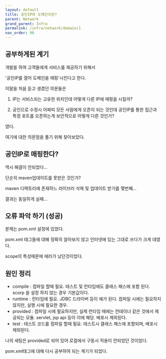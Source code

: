 ```yaml
---
layout: default
title: 공인IP와 도메인이란?
parent: Network
grand_parent: Infra
permalink: /infra/network/domain/1
nav_order: 98
---
```



## 공부하게된 계기

개발을 하여 고객들에게 서비스를 제공하기 위해서

'공인IP를 열어 도메인을 매핑'시킨다고 한다.

이말을 처음 듣고 생겼던 의문들은

1) IP는 서비스되는 고유한 위치인데 어떻게 다른 IP에 매핑을 시킬까?

2) 공인으로 수정시 어짜피 모든 사람에게 오픈이 되는 것인데 공인IP를 통한 접근과 특정 포트를 오픈하는게 보안적으로 어떻게 다른 것인가?

였다.

여기에 대한 의문점을 풀기 위해 찾아보았다.

## 공인IP로 매핑한다?

역시 해결이 안되었다...

단순히 maven업데이트를 못받은 것인가?

maven 디렉토리에 존재하느 라이브러 삭제 및 업데이트 받기를 몇번째...

결과는 동일하게 실패...


## 오류 파악 하기 (성공)

문제는 pom.xml 설정에 있었다.

pom.xml 태그들에 대해 정확히 알아보지 않고 인터넷에 있는 그대로 쓰다가 크게 데였다.

scope의 특성때문에 에러가 났던것이었다.

## 원인 정리

 - compile : 컴파일 할때 필요. 테스트 및 런타임에도 클래스 패스에 포함 된다. scorp 을 설정 하지 않는 경우 기본값이다.
 - runtime : 런타임에 필요. JDBC 드라이버 등이 예가 된다. 컴파일 시에는 필요하지 않지만, 실행 시에 필요한 경우.
 - provided : 컴파일 시에 필요하지만, 실제 런타임 때에는 컨테이너 같은 것에서 제공되는 모듈. servlet, jsp api 등이 이에 해당. 배포시 제외된다.
 - test : 테스트 코드를 컴파일 할때 필요. 테스트시 클래스 패스에 포함되며, 배포시 제외된다.
 
나의 세팅은 provided로 되어 있어 로컬에서 구동시 적용이 안되었던 것이었다.

pom.xml태그에 대해 다시 공부하여 되는 계기가 되었다.
